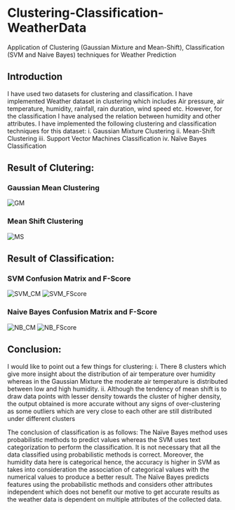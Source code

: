 # Clustering-Classification-WeatherData
 Application of Clustering (Gaussian Mixture and Mean-Shift), Classification (SVM and Naive Bayes) techniques for Weather Prediction

## Introduction
 I have used two datasets for clustering and classification. I have implemented Weather dataset in clustering which includes Air pressure, air temperature, humidity, rainfall, rain duration, wind speed etc. However, for the classification I have analysed the relation between humidity and other attributes. I have implemented the following clustering and classification techniques for this dataset:
i.	Gaussian Mixture Clustering
ii.	Mean-Shift Clustering
iii. Support Vector Machines Classification
iv.	Naïve Bayes Classification

## Result of Clutering:
### Gaussian Mean Clustering
![GM](https://user-images.githubusercontent.com/31371838/103689556-78ada500-4f61-11eb-9c28-bdec72bd2949.png)
### Mean Shift Clustering
![MS](https://user-images.githubusercontent.com/31371838/103689558-79463b80-4f61-11eb-886f-40e170942003.png)

## Result of Classification:
### SVM Confusion Matrix and F-Score
![SVM_CM](https://user-images.githubusercontent.com/31371838/103689725-b01c5180-4f61-11eb-8671-71a0fff192e2.png)
![SVM_FScore](https://user-images.githubusercontent.com/31371838/103689726-b01c5180-4f61-11eb-9f38-0bbd399a1dcf.png)
### Naive Bayes Confusion Matrix and F-Score
![NB_CM](https://user-images.githubusercontent.com/31371838/103689770-bca0aa00-4f61-11eb-97a9-9465910b1b3e.png)
![NB_FScore](https://user-images.githubusercontent.com/31371838/103689768-bc081380-4f61-11eb-87d8-53ed36d7cb01.png)

## Conclusion:
I would like to point out a few things for clustering:
i. There 8 clusters which give more insight about the distribution of air temperature over humidity whereas in the Gaussian Mixture the moderate air temperature is distributed between low and high humidity.
ii.	Although the tendency of mean shift is to draw data points with lesser density towards the cluster of higher density, the output obtained is more accurate without any signs of over-clustering as some outliers which are very close to each other are still distributed under different clusters


The conclusion of classification is as follows:
The Naïve Bayes method uses probabilistic methods to predict values whereas the SVM uses text categorization to perform the classification. It is not necessary that all the data classified using probabilistic methods is correct. Moreover, the humidity data here is categorical hence, the accuracy is higher in SVM as takes into consideration the association of categorical values with the numerical values to produce a better result. The Naïve Bayes predicts features using the probabilistic methods and considers other attributes independent which does not benefit our motive to get accurate results as the weather data is dependent on multiple attributes of the collected data.
